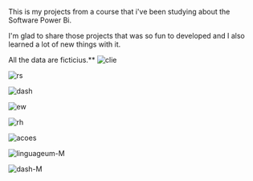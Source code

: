 This is my projects from a course that i've been studying about the Software Power Bi. 

I'm glad to share those projects that was so fun to developed and I also learned a lot of new things with it.

All the data are ficticius.**
![clie](https://github.com/user-attachments/assets/6f818bc4-4491-429e-872b-da712316ad2d)

![rs](https://github.com/user-attachments/assets/bae1fe89-ee23-4b1e-8740-0ec5ecc73d00)

![dash](https://github.com/user-attachments/assets/905391cf-54fb-49bb-9fe4-a7512f2bbc3e)

![ew](https://github.com/user-attachments/assets/e1be525c-1090-490f-92e2-463c41576529)

![rh](https://github.com/user-attachments/assets/1eed6f3e-fca0-4c73-b28d-5c12eb558571)

![acoes](https://github.com/user-attachments/assets/eeec4113-e095-43b5-b236-fda4af949854)

![linguageum-M](https://github.com/user-attachments/assets/194734f0-4878-4225-b109-0536c0dd5c16)

![dash-M](https://github.com/user-attachments/assets/754ccabf-d978-458c-9dfd-d9bc86525ab2)
